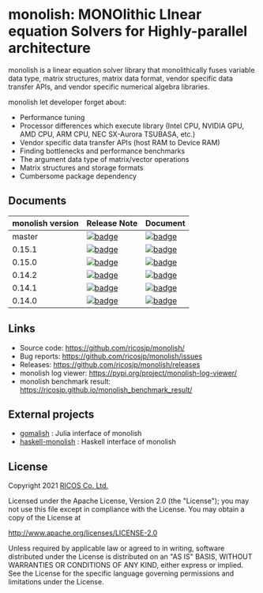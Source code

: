 # monolish: MONOlithic LInear equation Solvers for Highly-parallel architecture
monolish is a linear equation solver library that monolithically fuses variable data type, matrix structures, matrix data format, vendor specific data transfer APIs, and vendor specific numerical algebra libraries.

monolish let developer forget about:
- Performance tuning
- Processor differences which execute library (Intel CPU, NVIDIA GPU, AMD CPU, ARM CPU, NEC SX-Aurora TSUBASA, etc.)
- Vendor specific data transfer APIs (host RAM to Device RAM)
- Finding bottlenecks and performance benchmarks
- The argument data type of matrix/vector operations
- Matrix structures and storage formats
- Cumbersome package dependency

Documents
----------

| monolish version | Release Note | Document |
|:-----------------|:-------------|:---------|
| master | [![badge](https://img.shields.io/badge/CHANGELOG-unreleased-yellow)](https://github.com/ricosjp/monolish/blob/master/CHANGELOG.md#unreleased) | [![badge](https://img.shields.io/badge/Document-master-blue)](https://ricosjp.github.io/monolish/master/) |
| 0.15.1 | [![badge](https://img.shields.io/badge/Release-0.15.1-green)](https://github.com/ricosjp/monolish/releases/tag/0.15.1) | [![badge](https://img.shields.io/badge/Document-0.15.1-blue)](https://ricosjp.github.io/monolish/0.15.1/) |
| 0.15.0 | [![badge](https://img.shields.io/badge/Release-0.15.0-green)](https://github.com/ricosjp/monolish/releases/tag/0.15.0) | [![badge](https://img.shields.io/badge/Document-0.15.0-blue)](https://ricosjp.github.io/monolish/0.15.0/) |
| 0.14.2 | [![badge](https://img.shields.io/badge/Release-0.14.2-green)](https://github.com/ricosjp/monolish/releases/tag/0.14.2) | [![badge](https://img.shields.io/badge/Document-0.14.2-blue)](https://ricosjp.github.io/monolish/0.14.2/) |
| 0.14.1 | [![badge](https://img.shields.io/badge/Release-0.14.1-green)](https://github.com/ricosjp/monolish/releases/tag/0.14.1) | [![badge](https://img.shields.io/badge/Document-0.14.1-blue)](https://ricosjp.github.io/monolish/0.14.1/) |
| 0.14.0 | [![badge](https://img.shields.io/badge/Release-0.14.0-green)](https://github.com/ricosjp/monolish/releases/tag/0.14.0) | [![badge](https://img.shields.io/badge/Document-0.14.0-blue)](https://ricosjp.github.io/monolish/0.14.0/) |

Links
-----
- Source code: https://github.com/ricosjp/monolish/
- Bug reports: https://github.com/ricosjp/monolish/issues
- Releases: https://github.com/ricosjp/monolish/releases
- monolish log viewer: https://pypi.org/project/monolish-log-viewer/
- monolish benchmark result: https://ricosjp.github.io/monolish_benchmark_result/

External projects
---
- [gomalish](https://github.com/AtelierArith/gomalish) : Julia interface of monolish
- [haskell-monolish](https://github.com/lotz84/haskell-monolish) : Haskell interface of monolish

License
--------
Copyright 2021 [RICOS Co. Ltd.](https://www.ricos.co.jp/)

Licensed under the Apache License, Version 2.0 (the "License");
you may not use this file except in compliance with the License.
You may obtain a copy of the License at

http://www.apache.org/licenses/LICENSE-2.0

Unless required by applicable law or agreed to in writing, software
distributed under the License is distributed on an "AS IS" BASIS,
WITHOUT WARRANTIES OR CONDITIONS OF ANY KIND, either express or implied.
See the License for the specific language governing permissions and
limitations under the License.
